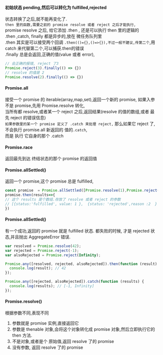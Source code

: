 #### 初始状态 pending,然后可以转化为 fulfilled,rejected  
状态转换了之后,就不能再变化了.  
`then 里的函数,需要之前的 promise resolve 或者 reject 之后才能执行,`  
promise resolve 之后, 给它添加 .then , 还是可以执行 then 里的逻辑的  
.then ,catch, finally 都是异步的,放在 微任务队列里  
.then 其实是可以接受两个回调 `.then(()={},()=>{}),不过一般不建议,传第二个`,用 catch 来代替第二个,可以捕获.then的错误    
.finally 总是会返回,正确的值(value 或者 error),   

```js
// 会正确的报错, reject 了3
Promise.reject(3).finally(() => {})
// resolve 的值是 2
Promise.resolve(2).finally(() => {})
```

#### Promise.all
接受一个 promise 的 iterable(array,map,set),返回一个新的 promise, 如果入参不是 promise,先用 Promise.resolve 转化,  
当所有都 resolve,或者某一个 reject 之后,返回结果(resolve 的值的数组,或者 最先 reject 的错误信息)  
`如果参数里的某一个 promise 定义了 .catch 来处理 reject,` 那么如果它 reject 了,不会执行 promise.all 新返回的 值的`.catch`,  
而是 执行 它自身的那个 .catch  

#### Promise.race  
返回最先到达 终结状态的那个 promise 的返回值  

#### Promise.allSettled() 
返回一个 promise,这个 promise 总是 fulfilled,  
```js
const promise  = Promise.allSettled([Promise.resolve(1),Promise.reject(2)]);
promise.then(results=>{
// 这个 results 是个数组.存放了 resolve 或者 reject 的参数  
// [{status:'fulfilled', value: 1 },  {status: 'rejected',reason :2  }  ]
})
```

#### Promise.allSettled() 
有一个成功,返回的 promise 就是 fulfilled 状态. 都失败的时候, 才是 rejected 状态,并且抛出 AggregateError 错误.  
```js
var resolved = Promise.resolve(42);
var rejected = Promise.reject(-1);
var alsoRejected = Promise.reject(Infinity);

Promise.any([resolved, rejected, alsoRejected]).then(function (result) {
  console.log(result); // 42
});

Promise.any([rejected, alsoRejected]).catch(function (results) {
  console.log(results); // [-1, Infinity]
});
```


#### Promise.resolve()  
根据参数不同,表现不同  
1. 参数就是 promise 实例,直接返回它  
2. 参数是 thenable 对象,会将这个对象转化成 promise 对象,然后立即执行它的 then 方法.  
3. 不是对象,或者是个 原始值,返回 resolve 了的 promise  
4. 没有参数, 返回 resolve 了的 promise 
